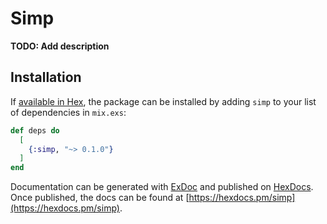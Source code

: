 # Simp

**TODO: Add description**

## Installation

If [available in Hex](https://hex.pm/docs/publish), the package can be installed
by adding `simp` to your list of dependencies in `mix.exs`:

```elixir
def deps do
  [
    {:simp, "~> 0.1.0"}
  ]
end
```

Documentation can be generated with [ExDoc](https://github.com/elixir-lang/ex_doc)
and published on [HexDocs](https://hexdocs.pm). Once published, the docs can
be found at [https://hexdocs.pm/simp](https://hexdocs.pm/simp).

